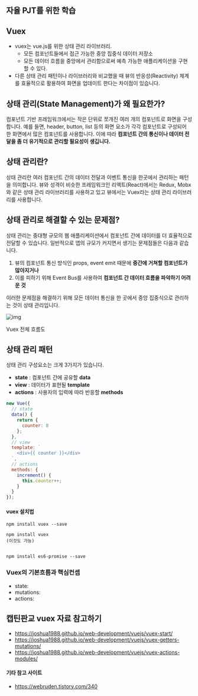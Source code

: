 ## 자율 PJT를 위한 학습



## Vuex

- vuex는 vue.js를 위한 상태 관리 라이브러리.
  - 모든 컴포넌트들에서 접근 가능한 중앙 집중식 데이터 저장소
  - 모든 데이터 흐름을 중앙에서 관리함으로써 예측 가능한 애플리케이션을 구현할 수 있다.
- 다른 상태 관리 패턴이나 라이브러리와 비교했을 때 뷰의 반응성(Reactivity) 체계를 효율적으로 활용하여 화면을 업데이트 한다는 차이점이 있습니다.



## 상태 관리(State Management)가 왜 필요한가?

컴포넌트 기반 프레임워크에서는 작은 단위로 쪼개진 여러 개의 컴포넌트로 화면을 구성합니다. 예를 들면, header, button, list 등의 화면 요소가 각각 컴포넌트로 구성되어 한 화면에서 많은 컴포넌트를 사용합니다. 이에 따라 **컴포넌트 간의 통신이나 데이터 전달을 좀 더 유기적으로 관리할 필요성이 생깁니다.**



## 상태 관리란?

상태 관리란 여러 컴포넌트 간의 데이터 전달과 이벤트 통신을 한곳에서 관리하는 패턴을 의미합니다. 뷰와 성격이 비슷한 프레임워크인 리액트(React)에서는 Redux, Mobx와 같은 상태 관리 라이브러리를 사용하고 있고 뷰에서는 Vuex라는 상태 관리 라이브러리를 사용합니다.



## 상태 관리로 해결할 수 있는 문제점?

상태 관리는 중대형 규모의 웹 애플리케이션에서 컴포넌트 간에 데이터를 더 효율적으로 전달할 수 있습니다. 일반적으로 앱의 규모가 커지면서 생기는 문제점들은 다음과 같습니다.

1. 뷰의 컴포넌트 통신 방식인 props, event emit 때문에 **중간에 거쳐할 컴포넌트가 많아지거나**
2. 이를 피하기 위해 Event Bus를 사용하여 **컴포넌트 간 데이터 흐름을 파악하기 어려운 것**

이러한 문제점을 해결하기 위해 모든 데이터 통신을 한 곳에서 중앙 집중식으로 관리하는 것이 상태 관리입니다.



![img](https://joshua1988.github.io/images/posts/web/vuejs/vuex-1/vuex-diagram.png)

Vuex 전체 흐름도



## 상태 관리 패턴

상태 관리 구성요소는 크게 3가지가 있습니다.

- **state** : 컴포넌트 간에 공유할 **data**
- **view** : 데이터가 표현될 **template**
- **actions** : 사용자의 입력에 따라 반응할 **methods**

```js
new Vue({
  // state
  data() {
    return {
      counter: 0
    };
  },
  // view
  template: `
    <div>{{ counter }}</div>
  `,
  // actions
  methods: {
    increment() {
      this.counter++;
    }
  }
});
```





#### vuex 설치법

```
npm install vuex --save

npm install vuex
(이것도 가능)


npm install es6-promise --save 
```



### Vuex의 기본흐름과 핵심컨셉

- state: 
- mutations:
- actions:







## 캡틴판교 vuex 자료 참고하기

- https://joshua1988.github.io/web-development/vuejs/vuex-start/
- https://joshua1988.github.io/web-development/vuejs/vuex-getters-mutations/
- https://joshua1988.github.io/web-development/vuejs/vuex-actions-modules/

#### 기타 참고 사이트

- https://webruden.tistory.com/340

  
